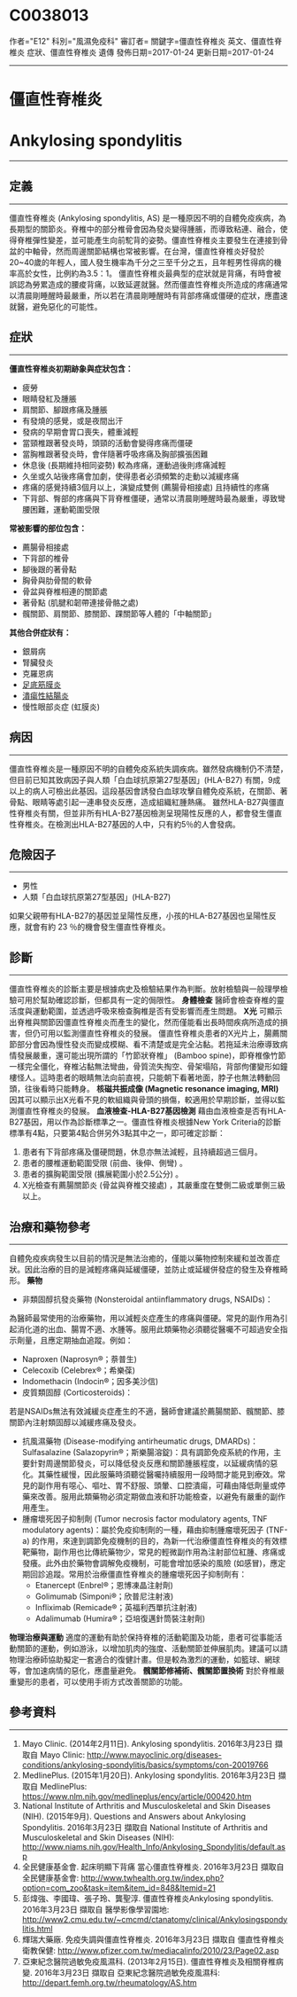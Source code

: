 # C0038013
作者="E12"
科別="風濕免疫科"
審訂者=
關鍵字=僵直性脊椎炎 英文、僵直性脊椎炎 症狀、僵直性脊椎炎 遺傳
發佈日期=2017-01-24
更新日期=2017-01-24

----------
# 僵直性脊椎炎
# Ankylosing spondylitis
----------
## 定義
----------

僵直性脊椎炎 (Ankylosing spondylitis, AS) 是一種原因不明的自體免疫疾病，為長期型的關節炎。脊椎中的部分椎骨會因為發炎變得腫脹，而導致粘連、融合，使得脊椎彈性變差，並可能產生向前駝背的姿勢。僵直性脊椎炎主要發生在連接到骨盆的中軸骨，然而周邊關節結構也常被影響。在台灣，僵直性脊椎炎好發於20~40歲的年輕人，國人發生機率為千分之三至千分之五，且年輕男性得病的機率高於女性，比例約為3.5：1。
僵直性脊椎炎最典型的症狀就是背痛，有時會被誤認為勞累造成的腰痠背痛，以致延遲就醫。然而僵直性脊椎炎所造成的疼痛通常以清晨剛睡醒時最嚴重，所以若在清晨剛睡醒時有背部疼痛或僵硬的症狀，應盡速就醫，避免惡化的可能性。

## 症狀
----------

**僵直性脊椎炎初期跡象與症狀包含：**

- 疲勞
- 眼睛發紅及腫脹
- 肩關節、腳跟疼痛及腫脹
- 有發燒的感覺，或是夜間出汗
- 發病的早期會胃口喪失，體重減輕
- 當頸椎跟著發炎時，頭頸的活動會變得疼痛而僵硬
- 當胸椎跟著發炎時，會伴隨著呼吸疼痛及胸部擴張困難
- 休息後 (長期維持相同姿勢) 較為疼痛，運動過後則疼痛減輕
- 久坐或久站後疼痛會加劇，使得患者必須頻繁的走動以減緩疼痛
- 疼痛的感覺持續3個月以上，演變成雙側 (薦腸骨相接處) 且持續性的疼痛
- 下背部、臀部的疼痛與下背脊椎僵硬，通常以清晨剛睡醒時最為嚴重，導致彎腰困難，運動範圍受限

**常被影響的部位包含：**

- 薦腸骨相接處
- 下背部的椎骨
- 腳後跟的著骨點
- 胸骨與肋骨間的軟骨
- 骨盆與脊椎相連的關節處
- 著骨點 (肌腱和韌帶連接骨骼之處) 
- 髖關節、肩關節、膝關節、踝關節等人體的「中軸關節」 

**其他合併症狀有：**

- 銀屑病
- 腎臟發炎
- 克羅恩病
- [足底筋膜炎](C0149756)
- [潰瘍性結腸炎](C0009324)
- 慢性眼部炎症 (虹膜炎) 
## 病因
----------

僵直性脊椎炎是一種原因不明的自體免疫系統失調疾病。雖然發病機制仍不清楚，但目前已知其致病因子與人類「白血球抗原第27型基因」(HLA-B27) 有關，9成以上的病人可檢出此基因。這段基因會誘發白血球攻擊自體免疫系統，在關節、著骨點、眼睛等處引起一連串發炎反應，造成組織紅腫熱痛。
雖然HLA-B27與僵直性脊椎炎有關，但並非所有HLA-B27基因檢測呈現陽性反應的人，都會發生僵直性脊椎炎。在檢測出HLA-B27基因的人中，只有約5％的人會發病。

## 危險因子
----------
- 男性
- 人類「白血球抗原第27型基因」(HLA-B27)

如果父親帶有HLA-B27的基因並呈陽性反應，小孩的HLA-B27基因也呈陽性反應，就會有約 23 ％的機會發生僵直性脊椎炎。

## 診斷
----------

僵直性脊椎炎的診斷主要是根據病史及檢驗結果作為判斷。放射檢驗與一般理學檢驗可用於幫助確認診斷，但都具有一定的侷限性。
**身體檢查**
醫師會檢查脊椎的靈活度與運動範圍，並透過呼吸來檢查胸椎是否有受影響而產生問題。
**X光**
可顯示出脊椎與關節因僵直性脊椎炎而產生的變化，然而僅能看出長時間疾病所造成的損害，但仍可用以監測僵直性脊椎炎的發展。
僵直性脊椎炎患者的X光片上，腸薦關節部分會因為慢性發炎而變成模糊、看不清楚或是完全沾黏。若拖延未治療導致病情發展嚴重，還可能出現所謂的「竹節狀脊椎」 (Bamboo spine)，即脊椎像竹節一樣完全僵化，脊椎沾黏無法彎曲，骨質流失掏空、骨架塌陷，背部佝僂變形如鐘樓怪人。這時患者的眼睛無法向前直視，只能朝下看著地面，脖子也無法轉動回頭，往後看時只能轉身。
**核磁共振成像 (Magnetic resonance imaging, MRI)** 
因其可以顯示出X光看不見的軟組織與骨頭的損傷，較適用於早期診斷，並得以監測僵直性脊椎炎的發展。
**血液檢查-HLA-B27基因檢測**
藉由血液檢查是否有HLA-B27基因，用以作為診斷標準之一。僵直性脊椎炎根據New York Criteria的診斷標準有4點，只要第4點合併另外3點其中之一，即可確定診斷：

1. 患者有下背部疼痛及僵硬問題，休息亦無法減輕，且持續超過三個月。
2. 患者的腰椎運動範圍受限 (前曲、後伸、側彎) 。
3. 患者的擴胸範圍受限 (擴展範圍小於2.5公分) 。
4. X光檢查有薦腸關節炎 (骨盆與脊椎交接處) ，其嚴重度在雙側二級或單側三級以上。
## 治療和藥物參考
----------

自體免疫疾病發生以目前的情況是無法治癒的，僅能以藥物控制來緩和並改善症狀。因此治療的目的是減輕疼痛與延緩僵硬，並防止或延緩併發症的發生及脊椎畸形。
**藥物**

- 非類固醇抗發炎藥物 (Nonsteroidal antiinflammatory drugs, NSAIDs)：

為醫師最常使用的治療藥物，用以減輕炎症產生的疼痛與僵硬。常見的副作用為引起消化道的出血、腸胃不適、水腫等。服用此類藥物必須聽從醫囑不可超過安全指示劑量，且應定期抽血追蹤。例如：

  - Naproxen (Naprosyn®；萘普生)
  - Celecoxib (Celebrex®；希樂葆) 
  - Indomethacin (Indocin®；因多美沙信)
- 皮質類固醇 (Corticosteroids)：

若是NSAIDs無法有效減緩炎症產生的不適，醫師會建議於薦腸關節、髖關節、膝關節內注射類固醇以減緩疼痛及發炎。

- 抗風濕藥物 (Disease-modifying antirheumatic drugs, DMARDs)：Sulfasalazine (Salazopyrin®；斯樂腸溶錠)：具有調節免疫系統的作用，主要針對周邊關節發炎，可以降低發炎反應和關節腫脹程度，以延緩病情的惡化。其藥性緩慢，因此服藥時須聽從醫囑持續服用一段時間才能見到療效。常見的副作用有噁心、嘔吐、胃不舒服、頭暈、口腔潰瘍，可藉由降低劑量或停藥來改善。服用此類藥物必須定期做血液和肝功能檢查，以避免有嚴重的副作用產生。
- 腫瘤壞死因子抑制劑 (Tumor necrosis factor modulatory agents, TNF modulatory agents)：屬於免疫抑制劑的一種，藉由抑制腫瘤壞死因子 (TNF-a) 的作用，來達到調節免疫機制的目的，為新一代治療僵直性脊椎炎的有效標靶藥物，副作用也比傳統藥物少，常見的輕微副作用為注射部位紅腫、疼痛或發癢。此外由於藥物會調解免疫機制，可能會增加感染的風險 (如感冒)，應定期回診追蹤。常用於治療僵直性脊椎炎的腫瘤壞死因子抑制劑有：
  - Etanercept (Enbrel®；恩博凍晶注射劑) 
  - Golimumab (Simponi®；欣普尼注射液) 
  - Infliximab (Remicade®；英福利西單抗注射液) 
  - Adalimumab (Humira®；亞培復邁針筒裝注射劑) 

**物理治療與運動**
適度的運動有助於保持脊椎的活動範圍及功能，患者可從事能活動關節的運動，例如游泳，以增加肌肉的強度、活動關節並伸展肌肉。建議可以請物理治療師協助擬定一套適合的復健計畫。但是較為激烈的運動，如籃球、網球等，會加速病情的惡化，應盡量避免。
**髖關節修補術、髖關節置換術**
對於脊椎嚴重變形的患者，可以使用手術方式改善關節的功能。

## 參考資料
----------
1. Mayo Clinic. (2014年2月11日). Ankylosing spondylitis. 2016年3月23日 擷取自 Mayo Clinic:
  http://www.mayoclinic.org/diseases-conditions/ankylosing-spondylitis/basics/symptoms/con-20019766
2. MedlinePlus. (2015年1月20日). Ankylosing spondylitis. 2016年3月23日 擷取自 MedlinePlus:
  https://www.nlm.nih.gov/medlineplus/ency/article/000420.htm
3. National Institute of Arthritis and Musculoskeletal and Skin Diseases (NIH). (2015年9月). Questions and Answers about Ankylosing Spondylitis. 2016年3月23日 擷取自 National Institute of Arthritis and Musculoskeletal and Skin Diseases (NIH):
  http://www.niams.nih.gov/Health_Info/Ankylosing_Spondylitis/default.asp
4. 全民健康基金會. 起床明顯下背痛 當心僵直性脊椎炎. 2016年3月23日 擷取自 全民健康基金會:
  http://www.twhealth.org.tw/index.php?option=com_zoo&task=item&item_id=848&Itemid=21
5. 彭煒強、李國瑋、張子玲、龔聖淳. 僵直性脊椎炎Ankylosing spondylitis. 2016年3月23日 擷取自 醫學影像學習園地:
  http://www2.cmu.edu.tw/~cmcmd/ctanatomy/clinical/Ankylosingspondylitis.html
6. 輝瑞大藥廠. 免疫失調與僵直性脊椎炎. 2016年3月23日 擷取自 僵直性脊椎炎衛教保健: http://www.pfizer.com.tw/mediacalinfo/2010/23/Page02.asp
7. 亞東紀念醫院過敏免疫風濕科. (2013年2月15日). 僵直性脊椎炎及相關脊椎病變. 2016年3月23日 擷取自 亞東紀念醫院過敏免疫風濕科: 
  http://depart.femh.org.tw/rheumatology/AS.htm


